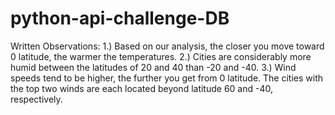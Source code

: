 # python-api-challenge-DB
Written Observations:
1.) Based on our analysis, the closer you move toward 0 latitude, the warmer the temperatures.
2.) Cities are considerably more humid between the latitudes of 20 and 40 than -20 and -40.
3.) Wind speeds tend to be higher, the further you get from 0 latitude. The cities with the top two winds are each located beyond latitude 60 and -40, respectively.
